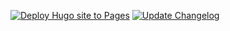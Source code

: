 [![Deploy Hugo site to Pages](https://github.com/isaaclins/YetAnotherDiscordBotnet/actions/workflows/pages.yaml/badge.svg?branch=main)](https://github.com/isaaclins/YetAnotherDiscordBotnet/actions/workflows/pages.yaml)
[![Update Changelog](https://github.com/isaaclins/YetAnotherDiscordBotnet/actions/workflows/update-changelog.yaml/badge.svg)](https://github.com/isaaclins/YetAnotherDiscordBotnet/actions/workflows/update-changelog.yaml)
